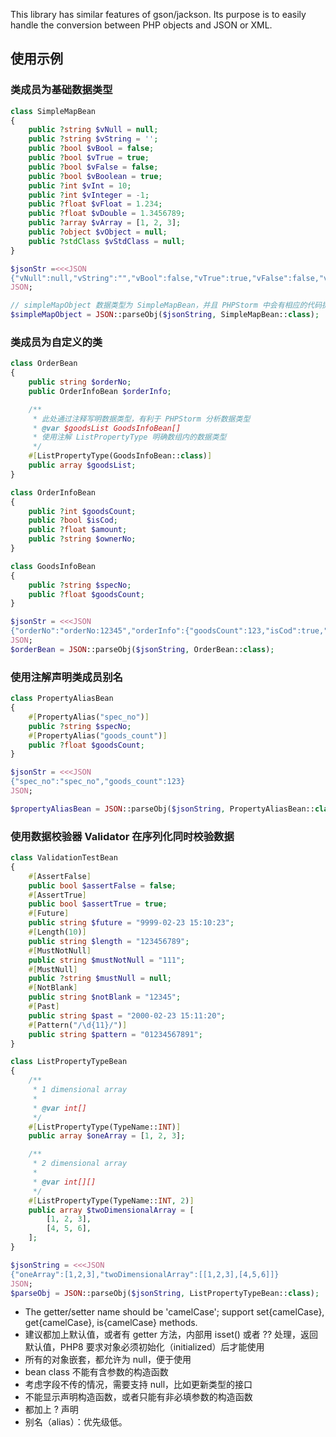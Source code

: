 This library has similar features of gson/jackson. Its purpose is to easily handle the conversion between PHP objects and JSON or XML.

## 使用示例

### 类成员为基础数据类型

```php
class SimpleMapBean
{
    public ?string $vNull = null;
    public ?string $vString = '';
    public ?bool $vBool = false;
    public ?bool $vTrue = true;
    public ?bool $vFalse = false;
    public ?bool $vBoolean = true;
    public ?int $vInt = 10;
    public ?int $vInteger = -1;
    public ?float $vFloat = 1.234;
    public ?float $vDouble = 1.3456789;
    public ?array $vArray = [1, 2, 3];
    public ?object $vObject = null;
    public ?stdClass $vStdClass = null;
}

$jsonStr =<<<JSON
{"vNull":null,"vString":"","vBool":false,"vTrue":true,"vFalse":false,"vBoolean":true,"vInt":10,"vInteger":-1,"vFloat":1.234,"vDouble":1.3456789,"vArray":[1,2,3],"vObject":{"a":"a","b":"b"},"vStdClass":{"m1":"m1","m2":"m2"}}
JSON;

// simpleMapObject 数据类型为 SimpleMapBean，并且 PHPStorm 中会有相应的代码提示，能识别到数据类型 
$simpleMapObject = JSON::parseObj($jsonString, SimpleMapBean::class);
```

### 类成员为自定义的类

```php
class OrderBean
{
    public string $orderNo;
    public OrderInfoBean $orderInfo;

    /**
     * 此处通过注释写明数据类型，有利于 PHPStorm 分析数据类型
     * @var $goodsList GoodsInfoBean[]
     * 使用注解 ListPropertyType 明确数组内的数据类型
     */
    #[ListPropertyType(GoodsInfoBean::class)]
    public array $goodsList;
}

class OrderInfoBean
{
    public ?int $goodsCount;
    public ?bool $isCod;
    public ?float $amount;
    public ?string $ownerNo;
}

class GoodsInfoBean
{
    public ?string $specNo;
    public ?float $goodsCount;
}

$jsonStr = <<<JSON
{"orderNo":"orderNo:12345","orderInfo":{"goodsCount":123,"isCod":true,"amount":1.2345,"ownerNo":"ownerNo"},"goodsList":[{"specNo":"specNo","goodsCount":123},{"specNo":"specNo","goodsCount":123}]}
JSON;
$orderBean = JSON::parseObj($jsonString, OrderBean::class);
```

### 使用注解声明类成员别名

```php
class PropertyAliasBean
{
    #[PropertyAlias("spec_no")]
    public ?string $specNo;
    #[PropertyAlias("goods_count")]
    public ?float $goodsCount;
}

$jsonStr = <<<JSON
{"spec_no":"spec_no","goods_count":123}
JSON;

$propertyAliasBean = JSON::parseObj($jsonString, PropertyAliasBean::class);
```

### 使用数据校验器 Validator 在序列化同时校验数据
```php
class ValidationTestBean
{
    #[AssertFalse]
    public bool $assertFalse = false;
    #[AssertTrue]
    public bool $assertTrue = true;
    #[Future]
    public string $future = "9999-02-23 15:10:23";
    #[Length(10)]
    public string $length = "123456789";
    #[MustNotNull]
    public string $mustNotNull = "111";
    #[MustNull]
    public ?string $mustNull = null;
    #[NotBlank]
    public string $notBlank = "12345";
    #[Past]
    public string $past = "2000-02-23 15:11:20";
    #[Pattern("/\d{11}/")]
    public string $pattern = "01234567891";
}
```

```php
class ListPropertyTypeBean
{
    /**
     * 1 dimensional array
     *
     * @var int[]
     */
    #[ListPropertyType(TypeName::INT)]
    public array $oneArray = [1, 2, 3];

    /**
     * 2 dimensional array
     *
     * @var int[][]
     */
    #[ListPropertyType(TypeName::INT, 2)]
    public array $twoDimensionalArray = [
        [1, 2, 3],
        [4, 5, 6],
    ];
}

$jsonString = <<<JSON
{"oneArray":[1,2,3],"twoDimensionalArray":[[1,2,3],[4,5,6]]}
JSON;
$parseObj = JSON::parseObj($jsonString, ListPropertyTypeBean::class);
```

- The getter/setter name should be 'camelCase'; support set{camelCase}, get{camelCase}, is{camelCase} methods.
- 建议都加上默认值，或者有 getter 方法，内部用 isset() 或者 ?? 处理，返回默认值，PHP8 要求对象必须初始化（initialized）后才能使用
- 所有的对象嵌套，都允许为 null，便于使用
- bean class 不能有含参数的构造函数
- 考虑字段不传的情况，需要支持 null，比如更新类型的接口
- 不能显示声明构造函数，或者只能有非必填参数的构造函数
- 都加上 ? 声明
- 别名（alias）：优先级低。